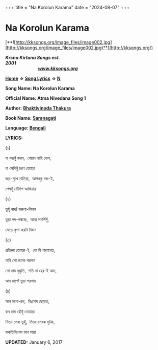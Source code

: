 +++
title = "Na Korolun Karama"
date = "2024-08-07"
+++

# Na Korolun Karama
[**![http://kksongs.org/image_files/image002.jpg](http://kksongs.org/image_files/image002.jpg)**](http://kksongs.org/)

**_Krsna Kirtana Songs est. 2001_**                                                                                                                                                 **_www.kksongs.org_**

**[Home](http://kksongs.org/)** **⇒** **[Song Lyrics](http://kksongs.org/lyrics.html)** **⇒** **[N](http://kksongs.org/songs/song_n.html)**

**Song Name: Na Korolun Karama**

**Official Name: Atma Nivedana Song 1**

**Author:** [**Bhaktivinoda Thakura**](http://kksongs.org/authors/list/bhaktivinoda.html)

**Book Name: [Saranagati](http://kksongs.org/authors/literature/saranagati.html)**

**Language: [Bengali](http://kksongs.org/language/list/bengali.html)**

**LYRICS:**

(১)

না করলুঁ করম,  গেয়ান নাহি ভেল,

না সেবিলুঁ চরণ তোহার

জড়\-সুখে মাতিয়া,  আপনকু বঞ্চ\-ই,

পেখহুঁ চৌদিশ আন্ধিয়ার

(২)

তুহুঁ নাথ! করুণা\-নিদান

তুয়া পদ\-পঙ্কজে,  আত্ম সমর্পিলুঁ,

মোরে কৃপা করবি বিধান

(৩)

প্রতিজ্ঞা তোহার ঐ,  যো হি শরণাগত,

নাহি সো জানব পরমাদ

সো হাম দুষ্কৃতি,  গতি না হের\-ই আন,

আব মাগোঁ তুয়া পরসাদ

(৪)

আন মনো\-রথ,  নিঃশেষ ছোড়ত,

কব হাম হৌবুঁ তোহারা

নিত্য\-সেব্য তুহুঁ,  নিত্য\-সেবক মুঞি,

ভকতিবিনোদ ভাব সারা

**UPDATED:** January 6, 2017